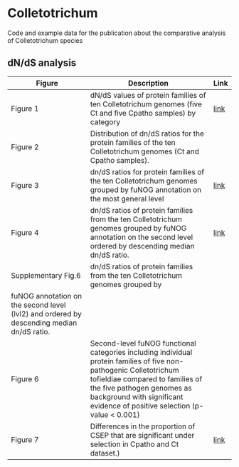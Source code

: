 # Colletotrichum
Code and example data for the publication about the comparative analysis of Colletotrichum species

## dN/dS analysis

| Figure        | Description           | Link  |
| ------------- |-------------| -----|
| Figure 1   | dN/dS values of protein families of ten Colletotrichum genomes (five Ct and five Cpatho samples) by category | [link](/figures/boxplot)    |
| Figure 2  | Distribution of dn/dS ratios for the protein families of the ten Colletotrichum genomes (Ct and Cpatho samples).|    |
| Figure 3 | dn/dS ratios for protein families of the ten Colletotrichum genomes grouped by fuNOG annotation on the most general level | [link](/figures/fuNOG_single_figure) |
| Figure 4 | dn/dS ratios of protein families from the ten Colletotrichum genomes grouped by fuNOG annotation on the second level ordered by descending median dn/dS ratio. | [link](/figures/fuNOG_single_figure) |
| Supplementary Fig.6 | dn/dS ratios of protein families from the ten Colletotrichum genomes grouped by
fuNOG annotation on the second level (lvl2) and ordered by descending median dn/dS ratio. |    |
| Figure 6 | Second-level fuNOG functional categories including individual protein families of five non-pathogenic Colletotrichum tofieldiae compared to families of the five pathogen genomes as background with significant evidence of positive selection (p-value < 0.001)  |    |
| Figure 7 | Differences in the proportion of CSEP that are significant under selection in Cpatho and Ct dataset.)  | [link](/figures/csep_figure/) |


 
